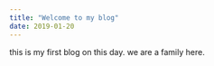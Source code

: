 ```yaml
---
title: "Welcome to my blog"
date: 2019-01-20
---
```

this is my first blog on this day. we are a family here.
